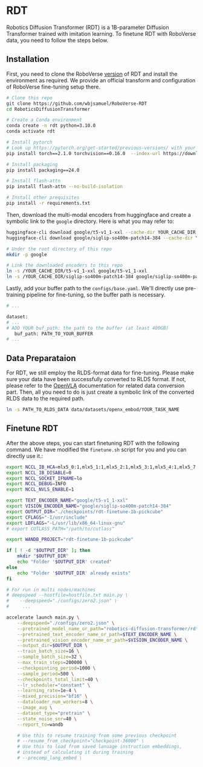 # RDT
Robotics Diffusion Transformer (RDT) is a 1B-parameter Diffusion Transformer trained with imitation learning. To finetune RDT with RoboVerse data, you need to follow the steps below.

## Installation
First, you need to clone the RoboVerse [version](https://github.com/wbjsamuel/RoboVerse-RDT) of RDT and install the environment as required. We provide an official transform and configuration of RoboVerse fine-tuning setup there.
```bash
# Clone this repo
git clone https://github.com/wbjsamuel/RoboVerse-RDT
cd RoboticsDiffusionTransformer

# Create a Conda environment
conda create -n rdt python=3.10.0
conda activate rdt

# Install pytorch
# Look up https://pytorch.org/get-started/previous-versions/ with your cuda version for a correct command
pip install torch==2.1.0 torchvision==0.16.0  --index-url https://download.pytorch.org/whl/cu121

# Install packaging
pip install packaging==24.0

# Install flash-attn
pip install flash-attn --no-build-isolation

# Install other prequisites
pip install -r requirements.txt
```
Then, download the multi-modal encoders from huggingface and create a symbolic link to the `google` directory. Here is what you may refer to:
```bash
huggingface-cli download google/t5-v1_1-xxl --cache-dir YOUR_CACHE_DIR
huggingface-cli download google/siglip-so400m-patch14-384 --cache-dir YOUR_CACHE_DIR

# Under the root directory of this repo
mkdir -p google

# Link the downloaded encoders to this repo
ln -s /YOUR_CACHE_DIR/t5-v1_1-xxl google/t5-v1_1-xxl
ln -s /YOUR_CACHE_DIR/siglip-so400m-patch14-384 google/siglip-so400m-patch14-384
```
Lastly, add your buffer path to the `configs/base.yaml`. We'll directly use pre-training pipeline for fine-tuning, so the buffer path is necessary.
```bash
# ...

dataset:
# ...
# ADD YOUR buf_path: the path to the buffer (at least 400GB)
   buf_path: PATH_TO_YOUR_BUFFER
# ...
```
## Data Preparataion
For RDT, we still employ the RLDS-format data for fine-tuning. Please make sure your data have been successfully converted to RLDS format. If not, please refer to the [OpenVLA](https://roboverse.wiki/roboverse_learn/openvla) documentation for related data conversion part. Then, all you need to do is just create a symbolic link of the converted RLDS data to the required path.
```bash
ln -s PATH_TO_RLDS_DATA data/datasets/openx_embod/YOUR_TASK_NAME
```
## Finetune RDT
After the above steps, you can start finetuning RDT with the following command. We have modified the `finetune.sh` script for you and you can directly use it.:
```bash
export NCCL_IB_HCA=mlx5_0:1,mlx5_1:1,mlx5_2:1,mlx5_3:1,mlx5_4:1,mlx5_7:1,mlx5_8:1,mlx5_9:1
export NCCL_IB_DISABLE=0
export NCCL_SOCKET_IFNAME=lo
export NCCL_DEBUG=INFO
export NCCL_NVLS_ENABLE=1

export TEXT_ENCODER_NAME="google/t5-v1_1-xxl"
export VISION_ENCODER_NAME="google/siglip-so400m-patch14-384"
export OUTPUT_DIR="./checkpoints/rdt-finetune-1b-pickcube"
export CFLAGS="-I/usr/include"
export LDFLAGS="-L/usr/lib/x86_64-linux-gnu"
# export CUTLASS_PATH="/path/to/cutlass"

export WANDB_PROJECT="rdt-finetune-1b-pickcube"

if [ ! -d "$OUTPUT_DIR" ]; then
    mkdir "$OUTPUT_DIR"
    echo "Folder '$OUTPUT_DIR' created"
else
    echo "Folder '$OUTPUT_DIR' already exists"
fi

# For run in multi nodes/machines
# deepspeed --hostfile=hostfile.txt main.py \
#    --deepspeed="./configs/zero2.json" \
#     ...

accelerate launch main.py \
    --deepspeed="./configs/zero2.json" \
    --pretrained_model_name_or_path="robotics-diffusion-transformer/rdt-1b" \
    --pretrained_text_encoder_name_or_path=$TEXT_ENCODER_NAME \
    --pretrained_vision_encoder_name_or_path=$VISION_ENCODER_NAME \
    --output_dir=$OUTPUT_DIR \
    --train_batch_size=16 \
    --sample_batch_size=32 \
    --max_train_steps=200000 \
    --checkpointing_period=1000 \
    --sample_period=500 \
    --checkpoints_total_limit=40 \
    --lr_scheduler="constant" \
    --learning_rate=1e-4 \
    --mixed_precision="bf16" \
    --dataloader_num_workers=8 \
    --image_aug \
    --dataset_type="pretrain" \
    --state_noise_snr=40 \
    --report_to=wandb

    # Use this to resume training from some previous checkpoint
    # --resume_from_checkpoint="checkpoint-36000" \
    # Use this to load from saved lanuage instruction embeddings,
    # instead of calculating it during training
    # --precomp_lang_embed \
```
